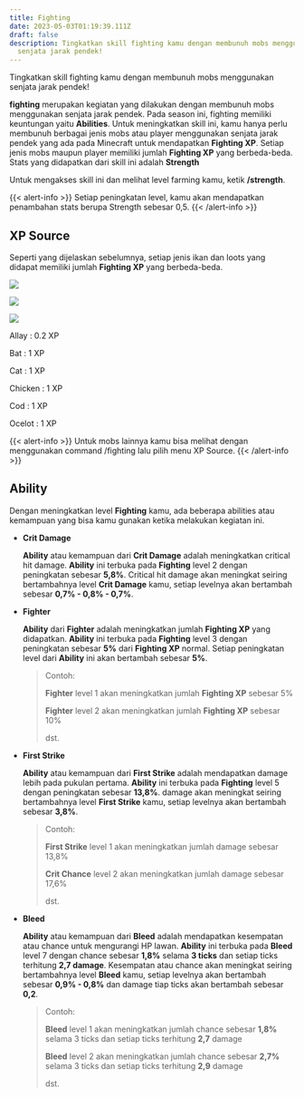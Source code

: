 ```yaml
---
title: Fighting
date: 2023-05-03T01:19:39.111Z
draft: false
description: Tingkatkan skill fighting kamu dengan membunuh mobs menggunakan
  senjata jarak pendek!
---
```

Tingkatkan skill fighting kamu dengan membunuh mobs menggunakan senjata jarak pendek!

**fighting** merupakan kegiatan yang dilakukan dengan membunuh mobs menggunakan senjata jarak pendek. Pada season ini, fighting memiliki keuntungan yaitu **Abilities**. Untuk meningkatkan skill ini, kamu hanya perlu membunuh berbagai jenis mobs atau player menggunakan senjata jarak pendek yang ada pada Minecraft untuk mendapatkan **Fighting XP**. Setiap jenis mobs maupun player memiliki jumlah **Fighting XP** yang berbeda-beda. Stats yang didapatkan dari skill ini adalah **Strength**

Untuk mengakses skill ini dan melihat level farming kamu, ketik **/strength**.

{{< alert-info >}} Setiap peningkatan level, kamu akan mendapatkan penambahan stats berupa Strength sebesar 0,5. {{< /alert-info >}}

## XP Source

Seperti yang dijelaskan sebelumnya, setiap jenis ikan dan loots yang didapat memiliki jumlah **Fighting XP** yang berbeda-beda.

![](/img/uploads/xp-fight1.png)

![](/img/uploads/xp-fight2.png)

![](/img/uploads/xp-fight3.png)

Allay : 0.2 XP

Bat : 1 XP

Cat : 1 XP

Chicken : 1 XP

Cod : 1 XP

Ocelot : 1 XP

{{< alert-info >}} Untuk mobs lainnya kamu bisa melihat dengan menggunakan command /fighting lalu pilih menu XP Source. {{< /alert-info >}}

## Ability

Dengan meningkatkan level **Fighting** kamu, ada beberapa abilities atau kemampuan yang bisa kamu gunakan ketika melakukan kegiatan ini.

* **Crit Damage**

  **Ability** atau kemampuan dari **Crit Damage** adalah meningkatkan critical hit damage. **Ability** ini terbuka pada **Fighting** level 2 dengan peningkatan sebesar **5,8%**. Critical hit damage akan meningkat seiring bertambahnya level **Crit Damage** kamu, setiap levelnya akan bertambah sebesar **0,7% - 0,8% - 0,7%**. 
* **Fighter**

  **Ability** dari **Fighter** adalah meningkatkan jumlah **Fighting XP** yang didapatkan. **Ability** ini terbuka pada **Fighting** level 3 dengan peningkatan sebesar **5%** dari **Fighting XP** normal. Setiap peningkatan level dari **Ability** ini akan bertambah sebesar **5%**.

  > Contoh:
  >
  > **Fighter** level 1 akan meningkatkan jumlah **Fighting XP** sebesar 5%
  >
  > **Fighter** level 2 akan meningkatkan jumlah **Fighting XP** sebesar 10%
  >
  > dst.
* **First Strike**

  **Ability** atau kemampuan dari **First Strike** adalah mendapatkan damage lebih pada pukulan pertama. **Ability** ini terbuka pada **Fighting** level 5 dengan peningkatan sebesar **13,8%**. damage akan meningkat seiring bertambahnya level **First Strike** kamu, setiap levelnya akan bertambah sebesar **3,8%**. 

  > Contoh:
  >
  > **First Strike** level 1 akan meningkatkan jumlah damage sebesar 13,8%
  >
  > **Crit Chance** level 2 akan meningkatkan jumlah damage sebesar 17,6%
  >
  > dst.
* **Bleed**

  **Ability** atau kemampuan dari **Bleed** adalah mendapatkan kesempatan atau chance untuk mengurangi HP lawan. **Ability** ini terbuka pada **Bleed** level 7 dengan chance sebesar **1,8%** selama **3 ticks** dan setiap ticks terhitung **2,7 damage**. Kesempatan atau chance akan meningkat seiring bertambahnya level **Bleed** kamu, setiap levelnya akan bertambah sebesar **0,9% - 0,8%** dan damage tiap ticks akan bertambah sebesar **0,2**.

  > Contoh:
  >
  > **Bleed** level 1 akan meningkatkan jumlah chance sebesar **1,8%** selama 3 ticks dan setiap ticks terhitung **2,7** damage
  >
  > **Bleed** level 2 akan meningkatkan jumlah chance sebesar **2,7%** selama 3 ticks dan setiap ticks terhitung **2,9** damage
  >
  > dst.
